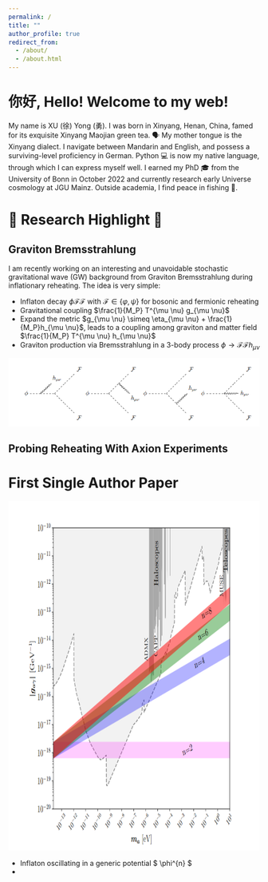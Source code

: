 ```yaml
---
permalink: /
title: ""
author_profile: true
redirect_from: 
  - /about/
  - /about.html
---
```

# 你好, Hello! Welcome to my web! 

My name is XU (徐) Yong (勇). I was born in Xinyang, Henan, China, famed for its exquisite Xinyang Maojian green tea. 🗣️ My mother tongue is the Xinyang dialect. I navigate between  Mandarin and English, and possess a surviving-level proficiency in German. Python 💻 is now my native language, through which I can express myself well. I earned my PhD 🎓 from the University of Bonn in October 2022 and currently research early Universe cosmology at JGU Mainz. Outside academia, I find peace in fishing 🎣. 
<!--Join me on a journey where curiosity knows no bounds 🌌.-->

<!-- [CV Page](https://yongxudm.github.io/cv/)-->

<!--  [Inspire Page](https://inspirehep.net/authors/1737900?ui-citation-summary=true)-->


🌟 Research Highlight 🌟
======

Graviton Bremsstrahlung 
--
I am recently working on an interesting and unavoidable stochastic gravitational wave (GW) background from Graviton Bremsstrahlung during inflationary reheating. The idea is very simple:

* Inflaton decay $\phi \mathcal{F}\mathcal{F}$ with $\mathcal{F}\in \{ \varphi, \psi \}$ for bosonic and fermionic reheating
* Gravitational coupling $\frac{1}{M_P} T^{\mu \nu} g_{\mu \nu}$
* Expand the metric $g_{\mu \nu} \simeq \eta_{\mu \nu} + \frac{1}{M_P}h_{\mu \nu}$, leads to a coupling among graviton and matter field $\frac{1}{M_P} T^{\mu \nu} h_{\mu \nu}$
* Graviton production via Bremsstrahlung in a 3-body process $\phi \to \mathcal{F} \mathcal{F} h_{\mu \nu}$


<img src="/images/phi_hFF.png" alt="Editing a markdown file for a talk" >

<!--  ![Editing a markdown file for a talk](/images/GW.png) -->


Probing Reheating With Axion Experiments
--
# First Single Author Paper 


 <img src="/images/ALP.png" alt="Editing a markdown file for a talk" width="800" height="700">

 * Inflaton oscillating in a generic potential $ \phi^{n} $
 *

<!-- ![Editing a markdown file for a talk](/images/ALP.png)-->

<!-- Black Hole Superradiance -->

<!-- Dark Matter -->

<!-- Baryogenesis-->

<!--Cosmic Inflation -->

<!--The Physics of Reheating-->
<!-- Problems and questions i wish to attack when I am settled-->


